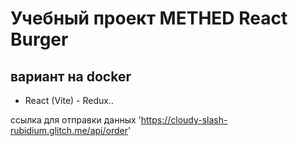 # Учебный проект METHED React Burger 

## вариант на docker

* React (Vite) - Redux..

ссылка для отправки данных 'https://cloudy-slash-rubidium.glitch.me/api/order'